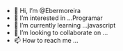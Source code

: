 - 👋 Hi, I’m @Ebermoreira
- 👀 I’m interested in ...Programar
- 🌱 I’m currently learning ...javascript
- 💞️ I’m looking to collaborate on ...
- 📫 How to reach me ...

<!---
Ebermoreira/Ebermoreira is a ✨ special ✨ repository because its `README.md` (this file) appears on your GitHub profile.
You can click the Preview link to take a look at your changes.
--->
